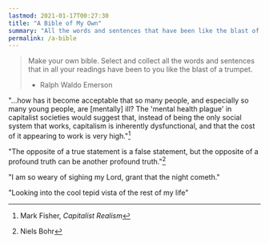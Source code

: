 ```yaml
---
lastmod: 2021-01-17T00:27:30
title: "A Bible of My Own"
summary: "All the words and sentences that have been like the blast of a trumpet"
permalink: /a-bible
---
```


>Make your own bible. Select and collect all the words and sentences that in all your readings have been to you like the blast of a trumpet.
>- Ralph Waldo Emerson

"...how has it become acceptable that so many people, and especially so many young people, are [mentally] ill? The 'mental health plague' in capitalist societies would suggest that, instead of being the only social system that works, capitalism is inherently dysfunctional, and that the cost of it appearing to work is very high."[^1]

"The opposite of a true statement is a false statement, but the opposite of a profound truth can be another profound truth."[^2]

"I am so weary of sighing my Lord, grant that the night cometh."

"Looking into the cool tepid vista of the rest of my life"

[^1]: Mark Fisher, _Capitalist Realism_
[^2]:Niels Bohr

